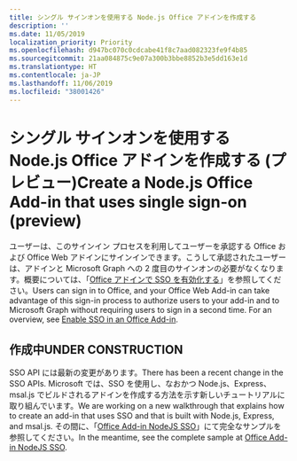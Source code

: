```yaml
---
title: シングル サインオンを使用する Node.js Office アドインを作成する
description: ''
ms.date: 11/05/2019
localization_priority: Priority
ms.openlocfilehash: d947bc070c0cdcabe41f8c7aad082323fe9f4b85
ms.sourcegitcommit: 21aa084875c9e07a300b3bbe8852b3e5dd163e1d
ms.translationtype: HT
ms.contentlocale: ja-JP
ms.lasthandoff: 11/06/2019
ms.locfileid: "38001426"
---
```

# <a name="create-a-nodejs-office-add-in-that-uses-single-sign-on-preview"></a><span data-ttu-id="60128-102">シングル サインオンを使用する Node.js Office アドインを作成する (プレビュー)</span><span class="sxs-lookup"><span data-stu-id="60128-102">Create a Node.js Office Add-in that uses single sign-on (preview)</span></span>

<span data-ttu-id="60128-p101">ユーザーは、このサインイン プロセスを利用してユーザーを承認する Office および Office Web アドインにサインインできます。こうして承認されたユーザーは、アドインと Microsoft Graph への 2 度目のサインオンの必要がなくなります。概要については、「[Office アドインで SSO を有効化する](sso-in-office-add-ins.md)」を参照してください。</span><span class="sxs-lookup"><span data-stu-id="60128-p101">Users can sign in to Office, and your Office Web Add-in can take advantage of this sign-in process to authorize users to your add-in and to Microsoft Graph without requiring users to sign in a second time. For an overview, see [Enable SSO in an Office Add-in](sso-in-office-add-ins.md).</span></span>

## <a name="under-construction"></a><span data-ttu-id="60128-105">作成中</span><span class="sxs-lookup"><span data-stu-id="60128-105">UNDER CONSTRUCTION</span></span>

<span data-ttu-id="60128-106">SSO API には最新の変更があります。</span><span class="sxs-lookup"><span data-stu-id="60128-106">There has been a recent change in the SSO APIs.</span></span> <span data-ttu-id="60128-107">Microsoft では、SSO を使用し、なおかつ Node.js、Express、msal.js でビルドされるアドインを作成する方法を示す新しいチュートリアルに取り組んでいます。</span><span class="sxs-lookup"><span data-stu-id="60128-107">We are working on a new walkthrough that explains how to create an add-in that uses SSO and that is built with Node.js, Express, and msal.js.</span></span> <span data-ttu-id="60128-108">その間に、「[Office Add-in NodeJS SSO](https://github.com/officedev/office-add-in-nodejs-sso)」にて完全なサンプルを参照してください。</span><span class="sxs-lookup"><span data-stu-id="60128-108">In the meantime, see the complete sample at [Office Add-in NodeJS SSO](https://github.com/officedev/office-add-in-nodejs-sso).</span></span>
